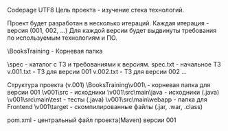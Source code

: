 Codepage UTF8
Цель проекта - изучение стека технологий.

Проект будет разработан в несколько итераций. Каждая итерация - версия (001, 002, ...)
Для каждой версии будет выдвинуты требования по используемым технологиям и ПО.

\BooksTraining - Корневая папка

\spec - каталог с ТЗ и требованиями к версиям.
	spec.txt - начальное ТЗ
	v.001.txt - ТЗ для версии 001
	v.002.txt - ТЗ для версии 002
	...



Структура проекта (v.001)
\BooksTraining\v001\    - корневая папка для версии 001
\v001\src 		- исходники
\v001\src\main\java   - исходники (.java)
\v001\src\main\test   - тесты (.java)
\v001\src\main\webapp - папка для Frontend
\v001\target	   - скомпилированные файлы (.jar, .war, .class)

pom.xml	- центральный файл проекта(Maven) версии 001


